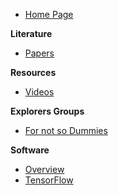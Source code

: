 
* [Home Page](README.md)

**Literature**
* [Papers](theory/papers.md)

**Resources**
* [Videos](other/videos.md)

**Explorers Groups**
* [For not so Dummies](other/explorers_2020_01_tf.md)

**Software**
* [Overview](code/software.md "Overview of DL software in Python")
* [TensorFlow](code/tensorflow.md "Some tutorials and guides using TensorFlow")
